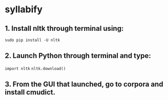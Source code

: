 # syllabify

## 1. Install nltk through terminal using:
`sudo pip install -U nltk`

## 2. Launch Python through terminal and type:
`import nltk`
`nltk.download()` 

## 3. From the GUI that launched, go to corpora and install cmudict. 
